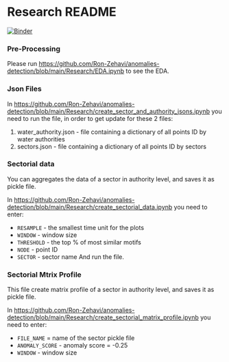 # Research README

[![Binder](https://mybinder.org/badge_logo.svg)](https://mybinder.org/v2/gh/Ron-Zehavi/anomalies-detection/HEAD)

### Pre-Processing 
Please run https://github.com/Ron-Zehavi/anomalies-detection/blob/main/Research/EDA.ipynb to see the EDA.

### Json Files
In https://github.com/Ron-Zehavi/anomalies-detection/blob/main/Research/create_sector_and_authority_jsons.ipynb you need to run the file, in order to get update for these 2 files:
1. water_authority.json - file containing a dictionary of all points ID by water authorities
2. sectors.json - file containing a dictionary of all points ID by sectors


### Sectorial data
You can aggregates the data of a sector in authority level, and saves it as pickle file. 

In https://github.com/Ron-Zehavi/anomalies-detection/blob/main/Research/create_sectorial_data.ipynb you need to enter:
* `RESAMPLE` - the smallest time unit for the plots
* `WINDOW` - window size
* `THRESHOLD` - the top % of most similar motifs
* `NODE` - point ID
* `SECTOR` - sector name
 And run the file.

### Sectorial Mtrix Profile
This file create matrix profile of a sector in authority level, and saves it as pickle file.

In https://github.com/Ron-Zehavi/anomalies-detection/blob/main/Research/create_sectorial_matrix_profile.ipynb you need to enter:
* `FILE_NAME` = name of the sector pickle file
* `ANOMALY_SCORE` - anomaly score = -0.25
* `WINDOW` - window size
